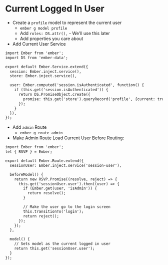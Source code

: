 # Current Logged In User

- Create a `profile` model to represent the current user
  * `ember g model profile`
  * Add `roles: DS.attr(),` - We'll use this later
  * Add properties you care about
- Add Current User Service

```handlebars
import Ember from 'ember';
import DS from 'ember-data';

export default Ember.Service.extend({
  session: Ember.inject.service(),
  store: Ember.inject.service(),

  user: Ember.computed('session.isAuthenticated', function() {
    if (this.get('session.isAuthenticated')) {
      return DS.PromiseObject.create({
        promise: this.get('store').queryRecord('profile', {current: true}),
      });
    }
  }),
});
```

- Add `admin` Route
  * `ember g route admin`
- Make Admin Route Load Current User Before Routing:

```handlebars
import Ember from 'ember';
let { RSVP } = Ember;

export default Ember.Route.extend({
  sessionUser: Ember.inject.service('session-user'),

  beforeModel() {
    return new RSVP.Promise((resolve, reject) => {
      this.get('sessionUser.user').then((user) => {
        if (Ember.get(user, 'isAdmin')) {
          return resolve();
        }

        // Make the user go to the login screen
        this.transitionTo('login');
        return reject();
      });
    });
  },

  model() {
    // Sets model as the current logged in user
    return this.get('sessionUser.user');
  }
});
```
